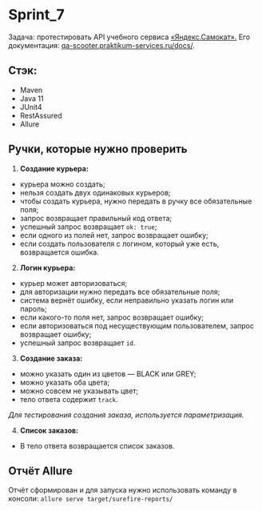 # Sprint_7

Задача: протестировать API учебного сервиса [«Яндекс.Самокат».](https://qa-scooter.praktikum-services.ru/) Его документация: [qa-scooter.praktikum-services.ru/docs/](https://qa-scooter.praktikum-services.ru/docs/).

## Стэк:
* Maven
* Java 11
* JUnit4
* RestAssured
* Allure

## Ручки, которые нужно проверить
1. **Создание курьера:**
* курьера можно создать;
* нельзя создать двух одинаковых курьеров;
* чтобы создать курьера, нужно передать в ручку все обязательные поля;
* запрос возвращает правильный код ответа;
* успешный запрос возвращает ```ok: true```;
* если одного из полей нет, запрос возвращает ошибку;
* если создать пользователя с логином, который уже есть, возвращается ошибка.

2. **Логин курьера:**
* курьер может авторизоваться;
* для авторизации нужно передать все обязательные поля;
* система вернёт ошибку, если неправильно указать логин или пароль;
* если какого-то поля нет, запрос возвращает ошибку;
* если авторизоваться под несуществующим пользователем, запрос возвращает ошибку;
* успешный запрос возвращает ```id```.

3. **Создание заказа:**
* можно указать один из цветов — BLACK или GREY;
* можно указать оба цвета;
* можно совсем не указывать цвет;
* тело ответа содержит ```track```.

*Для тестирования создания заказа, используется параметризация.*

4. **Список заказов:**
* В тело ответа возвращается список заказов.

## Отчёт Allure

Отчёт сформирован и для запуска нужно использовать команду в консоли:
```allure serve target/surefire-reports/```